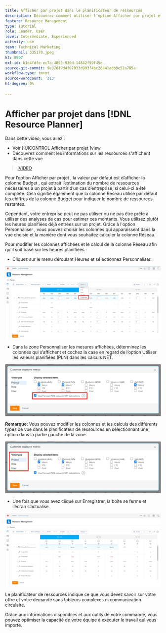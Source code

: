 ```yaml
---
title: Afficher par projet dans le planificateur de ressources
description: Découvrez comment utiliser l’option Afficher par projet et comment les informations sur les ressources s’affichent dans cette vue.
feature: Resource Management
type: Tutorial
role: Leader, User
level: Intermediate, Experienced
activity: use
team: Technical Marketing
thumbnail: 335170.jpeg
kt: 8907
exl-id: b1e4fdfe-ec7a-4893-930d-14842f59f45e
source-git-commit: 9e97819d4f07933d903f4bc26841adb9e52a785a
workflow-type: tm+mt
source-wordcount: '313'
ht-degree: 0%

---
```


# Afficher par projet dans [!DNL Resource Planner]

Dans cette vidéo, vous allez :

* Voir [!UICONTROL Afficher par projet ]view
* Découvrez comment les informations sur les ressources s&#39;affichent dans cette vue

>[!VIDEO](https://video.tv.adobe.com/v/335170/?quality=12)

Pour l’option Afficher par projet , la valeur par défaut est d’afficher la colonne Budget , qui extrait l’estimation du nombre de ressources nécessaires à un projet à partir d’un cas d’entreprise, si celui-ci a été complété. Cela signifie également que la colonne Réseau utilise par défaut les chiffres de la colonne Budget pour indiquer le nombre de ressources restantes.

Cependant, votre entreprise peut ne pas utiliser ou ne pas être prête à utiliser des analyses de cas pour estimer ces montants. Vous utilisez plutôt les heures planifiées déjà entrées sur un projet. Grâce à l&#39;option Personnaliser , vous pouvez choisir les colonnes qui apparaissent dans la vue choisie et la manière dont vous souhaitez calculer la colonne Réseau.

Pour modifier les colonnes affichées et le calcul de la colonne Réseau afin qu&#39;il soit basé sur les heures planifiées :

* Cliquez sur le menu déroulant Heures et sélectionnez Personnaliser.

![Option Personnaliser dans le menu déroulant](assets/NetHours01.png)

* Dans la zone Personnaliser les mesures affichées, déterminez les colonnes qui s’affichent et cochez la case en regard de l’option Utiliser les valeurs planifiées (PLN) dans les calculs NET.

![Utiliser les valeurs planifiées dans l’option calculs NET](assets/NetHours02.png)

**Remarque**: Vous pouvez modifier les colonnes et les calculs des différents types de vue dans le planificateur de ressources en sélectionnant une option dans la partie gauche de la zone.

![Options de type d’affichage](assets/NetHours03.jpg)

* Une fois que vous avez cliqué sur Enregistrer, la boîte se ferme et l’écran s’actualise.

![Outil de planification des ressources](assets/NetHours04.jpg)

Le planificateur de ressources indique ce que vous devez savoir sur votre offre et votre demande sans tableurs complexes ni communication circulaire.

Grâce aux informations disponibles et aux outils de votre commande, vous pouvez optimiser la capacité de votre équipe à exécuter le travail qui vous importe.
